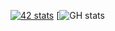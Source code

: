 [![42 stats](https://badge42.herokuapp.com/api/stats/mraymun?privacyEmail=true&cursus=42cursus&darkmode=true)](https://github.com/JaeSeoKim/badge42)
[![GH stats](https://github-readme-stats.vercel.app/api?username=awend0&show_icons=true&theme=radical)
